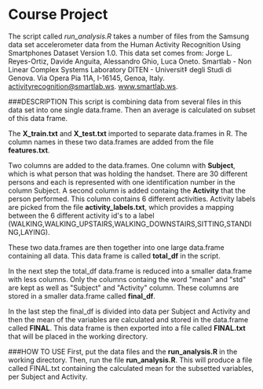 Course Project
=============================

The script called *run_analysis.R* takes a number of files from the Samsung data set accelerometer data from the  Human Activity Recognition Using Smartphones Dataset Version 1.0. This data set comes from:
Jorge L. Reyes-Ortiz, Davide Anguita, Alessandro Ghio, Luca Oneto.
Smartlab - Non Linear Complex Systems Laboratory
DITEN - Universit‡ degli Studi di Genova.
Via Opera Pia 11A, I-16145, Genoa, Italy.
activityrecognition@smartlab.ws.
www.smartlab.ws. 


###DESCRIPTION
This script is combining data from several files in this data set into one single data.frame. Then an average is calculated on subset of this data frame.

The **X_train.txt** and **X_test.txt** imported to separate data.frames in R. The column names in these two data.frames are added from the file **features.txt**.

Two columns are added to the data.frames. One column with **Subject**, which is what person that was holding the handset. There are 30 different persons and each is represented with one identification number in the column Subject. A second column is added containg the **Activity** that the person performed. This column contains 6 different activities. Activity labels are picked from the file **activity_labels.txt**, which provides a mapping between the 6 different activity id's to a label (WALKING,WALKING_UPSTAIRS,WALKING_DOWNSTAIRS,SITTING,STANDING,LAYING).

These two data.frames are then together into one large data.frame containing all data. This data frame is called **total_df** in the script.

In the next step the total_df data.frame is reduced into a smaller data.frame with less columns. Only the columns containg the word "mean" and "std" are kept as well as "Subject" and "Activity" column. These columns are stored in a smaller data.frame called **final_df**.

In the last step the final_df is divided into data per Subject and Activity and then the mean of the variables are calculated and stored in the data.frame called **FINAL**. This data frame is then exported into a file called **FINAL.txt** that will be placed in the working directory.

###HOW TO USE
First, put the data files and the **run_analysis.R** in the working directory.
Then, run the file **run_analysis.R**.
This will produce a file called FINAL.txt containing the calculated mean for the subsetted variables, per Subject and Activity.


